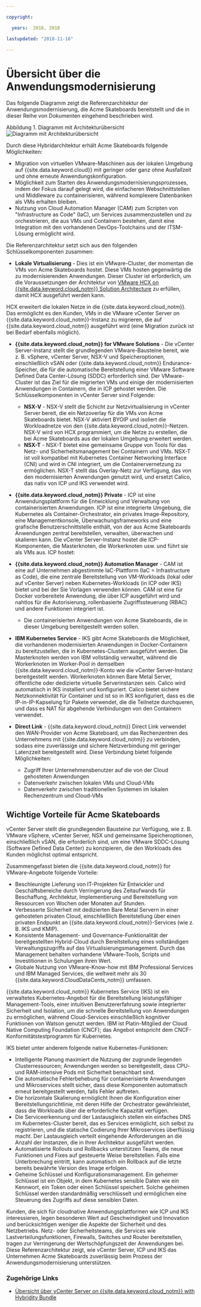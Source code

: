 ```yaml
---

copyright:

  years:  2016, 2018

lastupdated: "2018-11-16"

---
```


# Übersicht über die Anwendungsmodernisierung

Das folgende Diagramm zeigt die Referenzarchitektur der Anwendungsmodernisierung, die Acme Skateboards bereitstellt und die in dieser Reihe von Dokumenten eingehend beschrieben wird.

Abbildung 1. Diagramm mit Architekturübersicht
![Diagramm mit Architekturübersicht](vcsiks-aod.svg)

Durch diese Hybridarchitektur erhält Acme Skateboards folgende Möglichkeiten:
- Migration von virtuellen VMware-Maschinen aus der lokalen Umgebung auf {{site.data.keyword.cloud}} mit geringer oder ganz ohne Ausfallzeit und ohne erneute Anwendungskonfiguration.
- Möglichkeit zum Starten des Anwendungsmodernisierungsprozesses, indem der Fokus darauf gelegt wird, die einfacheren Webschnittstellen und Middleware zu containerisieren, während komplexere Datenbanken als VMs erhalten bleiben.
- Nutzung von Cloud Automation Manager (CAM) zum Scripten von "Infrastructure as Code" (IaC), um Services zusammenzustellen und zu orchestrieren, die aus VMs und Containern bestehen, damit eine Integration mit den vorhandenen DevOps-Toolchains und der ITSM-Lösung ermöglicht wird.

Die Referenzarchitektur setzt sich aus den folgenden Schlüsselkomponenten zusammen:
- **Lokale Virtualisierung** - Dies ist ein VMware-Cluster, der momentan die VMs von Acme Skateboards hostet. Diese VMs hosten gegenwärtig die zu modernisierenden Anwendungen. Dieser Cluster ist erforderlich, um die Voraussetzungen der Architektur von [VMware HCX on {{site.data.keyword.cloud_notm}} Solution Architecture](https://www.ibm.com/cloud/garage/files/HCX_Architecture_Design.pdf) zu erfüllen, damit HCX ausgeführt werden kann. 

HCX erweitert die lokalen Netze in die {{site.data.keyword.cloud_notm}}. Das ermöglicht es den Kunden, VMs in die VMware vCenter Server on {{site.data.keyword.cloud_notm}}-Instanz zu migrieren, die auf {{site.data.keyword.cloud_notm}} ausgeführt wird (eine Migration zurück ist bei Bedarf ebenfalls möglich).
- **{{site.data.keyword.cloud_notm}} for VMware Solutions** - Die vCenter Server-Instanz stellt die grundlegenden VMware-Bausteine bereit, wie z. B. vSphere, vCenter Server, NSX-V und Speicheroptionen, einschließlich vSAN oder {{site.data.keyword.cloud_notm}} Endurance-Speicher, die für die automatische Bereitstellung einer VMware Software Defined Data Center-Lösung (SDDC) erforderlich sind. Der VMware-Cluster ist das Ziel für die migrierten VMs und einige der modernisierten Anwendungen in Containern, die in ICP gehostet werden. Die Schlüsselkomponenten in vCenter Server sind Folgende:
  - **NSX-V** - NSX-V stellt die Schicht zur Netzvirtualisierung in vCenter Server bereit, die ein Netzoverlay für die VMs von Acme Skateboards bietet. NSX-V aktiviert BYOIP und isoliert die Workloadnetze von den {{site.data.keyword.cloud_notm}}-Netzen. NSX-V wird von HCX programmiert, um die Netze zu erstellen, die bei Acme Skateboards aus der lokalen Umgebung erweitert werden.
  - **NSX-T** - NSX-T bietet eine gemeinsame Gruppe von Tools für das Netz- und Sicherheitsmanagement bei Containern und VMs. NSX-T ist voll kompatibel mit Kubernetes Container Networking Interface (CNI) und wird in CNI integriert, um die Containervernetzung zu ermöglichen. NSX-T stellt das Overlay-Netz zur Verfügung, das von den modernisierten Anwendungen genutzt wird, und ersetzt Calico, das nativ von ICP und IKS verwendet wird.

- **{{site.data.keyword.cloud_notm}} Private** - ICP ist eine Anwendungsplattform für die Entwicklung und Verwaltung von containerisierten Anwendungen. ICP ist eine integrierte Umgebung, die Kubernetes als Container-Orchestrator, ein privates Image-Repository, eine Managementkonsole, Überwachungsframeworks und eine grafische Benutzerschnittstelle enthält, von der aus Acme Skateboards Anwendungen zentral bereitstellen, verwalten, überwachen und skalieren kann. Die vCenter Server-Instanz hostet die ICP-Komponenten, die Masterknoten, die Workerknoten usw. und führt sie als VMs aus. ICP hostet:
- **{{site.data.keyword.cloud_notm}} Automation Manager** - CAM ist eine auf Unternehmen abgestimmte IaC-Plattform (IaC = Infrastructure as Code), die eine zentrale Bereitstellung von VM-Workloads (lokal oder auf vCenter Server) neben Kubernetes-Workloads (in ICP oder IKS) bietet und bei der Sie Vorlagen verwenden können. CAM ist eine für Docker vorbereitete Anwendung, die über ICP ausgeführt wird und nahtlos für die Autorisierung, rollenbasierte Zugriffssteuerung (RBAC) und andere Funktionen integriert ist.
    - Die containerisierten Anwendungen von Acme Skateboards, die in dieser Umgebung bereitgestellt werden sollen.

- **IBM Kubernetes Service** - IKS gibt Acme Skateboards die Möglichkeit, die vorhandenen modernisierten Anwendungen in Docker-Containern zu bereitzustellen, die in Kubernetes-Clustern ausgeführt werden. Die Masterknoten werden von IBM vollständig verwaltet, während die Workerknoten im Worker-Pool in demselben {{site.data.keyword.cloud_notm}}-Konto wie die vCenter Server-Instanz bereitgestellt werden. Workerknoten können Bare Metal Server, öffentliche oder dedizierte virtuelle Serverinstanzen sein. Calico wird automatisch in IKS installiert und konfiguriert. Calico bietet sichere Netzkonnektivität für Container und ist so in IKS konfiguriert, dass es die IP-in-IP-Kapselung für Pakete verwendet, die die Teilnetze durchqueren, und dass es NAT für abgehende Verbindungen von den Containern verwendet.

- **Direct Link** - {{site.data.keyword.cloud_notm}} Direct Link verwendet den WAN-Provider von Acme Skateboard, um das Rechenzentren des Unternehmens mit {{site.data.keyword.cloud_notm}} zu verbinden, sodass eine zuverlässige und sichere Netzverbindung mit geringer Latenzzeit bereitgestellt wird. Diese Verbindung bietet folgende Möglichkeiten:
  - Zugriff Ihrer Unternehmensbenutzer auf die von der Cloud gehosteten Anwendungen
  - Datenverkehr zwischen lokalen VMs und Cloud-VMs
  - Datenverkehr zwischen traditionellen Systemen im lokalen Rechenzentrum und Cloud-VMs

## Wichtige Vorteile für Acme Skateboards

vCenter Server stellt die grundlegenden Bausteine zur Verfügung, wie z. B. VMware vSphere, vCenter Server, NSX und gemeinsame Speicheroptionen, einschließlich vSAN, die erforderlich sind, um eine VMware SDDC-Lösung (Software Defined Data Center) zu konzipieren, die den Workloads des Kunden möglichst optimal entspricht.

Zusammengefasst bieten die {{site.data.keyword.cloud_notm}} for VMware-Angebote folgende Vorteile:
* Beschleunigte Lieferung von IT-Projekten für Entwickler und Geschäftsbereiche durch Verringerung des Zeitaufwands für Beschaffung, Architektur, Implementierung und Bereitstellung von Ressourcen von Wochen oder Monaten auf Stunden.
* Verbesserte Sicherheit mit dedizierten Bare Metal Servern in einer gehosteten privaten Cloud, einschließlich Bereitstellung über einen privaten Endpunkt an {{site.data.keyword.cloud_notm}}-Services (wie z. B. IKS und KMIP).
* Konsistente Management- und Governance-Funktionalität der bereitgestellten Hybrid-Cloud durch Bereitstellung eines vollständigen Verwaltungszugriffs auf das Virtualisierungsmanagement. Durch das Management behalten vorhandene VMware-Tools, Scripts und Investitionen in Schulungen ihren Wert.
* Globale Nutzung von VMware-Know-how mit IBM Professional Services und IBM Managed Services, die weltweit mehr als 30 {{site.data.keyword.CloudDataCents_notm}} umfassen.

{{site.data.keyword.cloud_notm}} Kubernetes Service (IKS) ist ein verwaltetes Kubernetes-Angebot für die Bereitstellung leistungsfähiger Management-Tools, einer intuitiven Benutzererfahrung sowie integrierter Sicherheit und Isolation, um die schnelle Bereitstellung von Anwendungen zu ermöglichen, während Cloud-Services einschließlich kognitiver Funktionen von Watson genutzt werden. IBM ist Platin-Mitglied der Cloud Native Computing Foundation (CNCF); das Angebot entspricht dem CNCF-Konformitätstestprogramm für Kubernetes.

IKS bietet unter anderem folgende native Kubernetes-Funktionen:

-   Intelligente Planung maximiert die Nutzung der zugrunde liegenden Clusterressourcen; Anwendungen werden so bereitgestellt, dass CPU- und RAM-intensive Pods mit Sicherheit benachbart sind.
-   Die automatische Fehlerbehebung für containerisierte Anwendungen und Mikroservices stellt sicher, dass diese Komponenten automatisch erneut bereitgestellt werden, falls Fehler auftreten.
-   Die horizontale Skalierung ermöglicht Ihnen die Konfiguration einer Bereitstellungsrichtlinie, mit deren Hilfe der Orchestrator gewährleistet, dass die Workloads über die erforderliche Kapazität verfügen.
-   Die Serviceerkennung und der Lastausgleich stellen ein einfaches DNS im Kubernetes-Cluster bereit, das es Services ermöglicht, sich selbst zu registrieren, und die statische Codierung Ihrer Mikroservices überflüssig macht. Der Lastausgleich verteilt eingehende Anforderungen an die Anzahl der Instanzen, die in Ihrer Architektur ausgeführt werden.
-   Automatisierte Rollouts und Rollbacks unterstützen Teams, die neue Funktionen und Fixes auf gesteuerte Weise bereitstellen. Falls eine Unterbrechung eintritt, kann automatisch ein Rollback auf die letzte bereits bewährte Version des Image erfolgen.
-   Geheime Schlüssel und Konfigurationsmanagement. Ein geheimer Schlüssel ist ein Objekt, in dem Kubernetes sensible Daten wie ein Kennwort, ein Token oder einen Schlüssel speichert. Solche geheimen Schlüssel werden standardmäßig verschlüsselt und ermöglichen eine Steuerung des Zugriffs auf diese sensiblen Daten.

Kunden, die sich für cloudnative Anwendungsplattformen wie ICP und IKS interessieren, legen besonderen Wert auf Geschwindigkeit und Innovation und berücksichtigen weniger die Aspekte der Sicherheit und des Netzbetriebs. Netz- oder Sicherheitsteams, die Services wie Lastverteilungsfunktionen, Firewalls, Switches und Router bereitstellen, tragen zur Verringerung der Wertschöpfungszeit der Anwendungen bei. Diese Referenzarchitektur zeigt, wie vCenter Server, ICP und IKS das Unternehmen Acme Skateboards zuverlässig beim Prozess der Anwendungsmodernisierung unterstützen.

### Zugehörige Links

* [Übersicht über vCenter Server on {{site.data.keyword.cloud_notm}} with Hybridity Bundle](../vcs/vcs-hybridity-intro.html)
